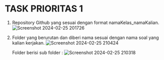 # TASK PRIORITAS 1

1. Repository Github yang sesuai dengan  format namaKelas_namaKalian.
   ![Screenshot 2024-02-25 201726](https://github.com/putridia/de_putri-dia-lestari/assets/120665019/79549b2c-6dba-47dc-88f6-035f5d7b5d6a)

2. Folder yang berurutan dan diberi nama sesuai dengan nama soal yang kalian kerjakan.
   ![Screenshot 2024-02-25 210424](https://github.com/putridia/de_putri-dia-lestari/assets/120665019/d351c9b6-1327-4dd6-9662-c35ebcc20f8f)

   Folder berisi sub folder :
   ![Screenshot 2024-02-25 210318](https://github.com/putridia/de_putri-dia-lestari/assets/120665019/2c95aac4-3f51-4c17-a785-ae784ddcba2a)
